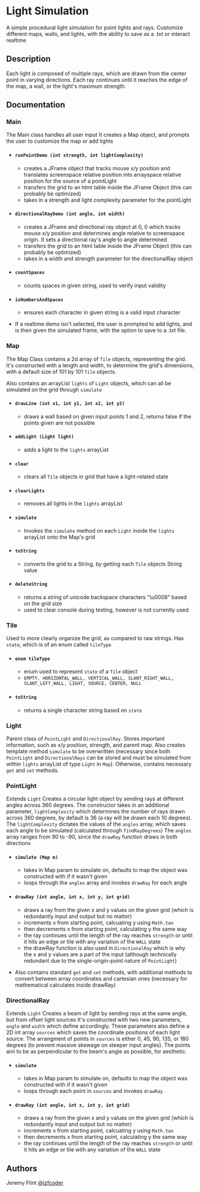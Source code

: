 # Light Simulation

A simple procedural light simulation for point lights and rays. Customize different maps, walls, and lights, with the ability to save as a .txt or interact realtime

## Description

Each light is composed of multiple rays, which are drawn from the center point in varying directions. Each ray continues until it reaches the edge of the map, a wall, or the light's maximum strength.

## Documentation
### Main
The Main class handles all user input
It creates a Map object, and prompts the user to customize the map or add lights

* #### `runPointDemo (int strength, int lightComplexity)`
    * creates a JFrame object that tracks mouse x/y position and translates screenspace relative position into arrayspace relative position for the source of a pointLight
    * transfers the grid to an html table inside the JFrame Object (this can probably be optimized)
    * takes in a strength and light complexity parameter for the pointLight

* #### `directionalRayDemo (int angle, int width)`
    * creates a JFrame and directional ray object at 0, 0 which tracks mouse x/y position and determines angle relative to screenspace origin. It sets a directional
    ray's angle to angle determined
    * transfers the grid to an html table inside the JFrame Object (this can probably be optimized)
    * takes in a width and strength parameter for the directionalRay object

* #### `countSpaces`
    * counts spaces in given string, used to verify input validity

* #### `isNumbersAndSpaces`
    * ensures each character in given string is a valid input character

* If a realtime demo isn't selected, the user is prompted to add lights, and is then given the simulated frame, with the option to save to a .txt file.

### Map
The Map Class contains a 2d array of `Tile` objects, representing the grid.
It's constructed with a length and width, to determine the grid's dimensions, with a default size of 101 by 101 `Tile` objects.

Also contains an arrayList `lights` of `Light` objects, which can all be simulated on the grid through `simulate`

* #### `drawLine (int x1, int y1, int x2, int y2)`
    * draws a wall based on given input points 1 and 2, returns false if the points given are not possible

* #### `addLight (Light light)`
    * adds a light to the `lights` arrayList

* #### `clear`
    * clears all `Tile` objects in grid that have a light-related state

* #### `clearLights`
    * removes all lights in the `lights` arrayList

* #### `simulate`
    * Invokes the `simulate` method on each `Light` inside the `lights` arrayList onto the Map's grid

* #### `toString`
    * converts the grid to a String, by getting each `Tile` objects String value

* #### `deleteString`
    * returns a string of unicode backspace characters "\u0008" based on the grid size
    * used to clear console during testing, however is not currently used

### Tile
Used to more clearly organize the grid, as compared to raw strings.
Has `state`, which is of an enum called `tileType`

* #### `enum tileType`
    * enum used to represent `state` of a `Tile` object
    * `EMPTY,
        HORIZONTAL_WALL,
        VERTICAL_WALL,
        SLANT_RIGHT_WALL,
        SLANT_LEFT_WALL,
        LIGHT,
        SOURCE,
        CENTER,
        NULL`

* #### `toString`
    * returns a single character string based on `state`

### Light
Parent class of `PointLight` and `DirectionalRay`. Stores important information, such as x/y position, strength, and parent map. Also creates template method `simulate` to be overwritten (necessary since both `PointLight` and `DirectionalRays` can be stored and must be simulated from within `lights` arrayList of type `Light` in `Map`). Otherwise, contains necessary `get` and `set` methods.

### PointLight
Extends `Light`
Creates a circular light object by sending rays at different angles across 360 degrees.
The constructor takes in an additional parameter, `lightComplexity` which determines the number of rays drawn across 360 degrees, by default is 36 (a ray will be drawn each 10 degrees).
The `lightComplexity` dictates the values of the `angles` array, which saves each angle to be simulated (calculated through `findRayDegrees`)
The `angles` array ranges from 90 to -90, since the `drawRay` function draws in both directions

* #### `simulate (Map m)`
    * takes in Map param to simulate on, defaults to map the object was constructed with if it wasn't given
    * loops through the `angles` array and invokes `drawRay` for each angle

* #### `drawRay (int angle, int x, int y, int grid)`
    * draws a ray from the given x and y values on the given grid (which is redundantly input and output but no matter)
    * increments x from starting point, calcuating y using `Math.tan`
    * then decrements x from starting point, calculating y the same way
    * the ray continues until the length of the ray reaches `strength` or until it hits an edge or tile with any variation of the `WALL` state
    * the drawRay function is also used in `DirectionalRay` which is why the x and y values are a part of the input (although technically redundant due to the single-origin-point nature of `PointLight`)

* Also contains standard `get` and `set` methods, with additional methods to convert between array coordinates and cartesian ones (necessary for mathematical calculates inside drawRay)

### DirectionalRay
Extends `Light`
Creates a beam of light by sending rays at the same angle, but from offset light sources
It's constructed with two new parameters, `angle` and `width` which define accordingly. These parameters also define a 2D int array `sources` which saves the coordinate positions of each light source. The arrangment of points in `sources` is either 0, 45, 90, 135, or 180 degrees (to prevent massive skewage on steeper input angles). The points aim to be as perpendicular to the beam's angle as possible, for aesthetic.

* #### `simulate`
    * takes in Map param to simulate on, defaults to map the object was constructed with if it wasn't given
    * loops through each point in `sources` and invokes `drawRay`

* #### `drawRay (int angle, int x, int y, int grid)`
    * draws a ray from the given x and y values on the given grid (which is redundantly input and output but no matter)
    * increments x from starting point, calcuating y using `Math.tan`
    * then decrements x from starting point, calculating y the same way
    * the ray continues until the length of the ray reaches `strength` or until it hits an edge or tile with any variation of the `WALL` state

## Authors
Jeremy Flint
[@jzfcoder](https://github.com/jzfcoder)
